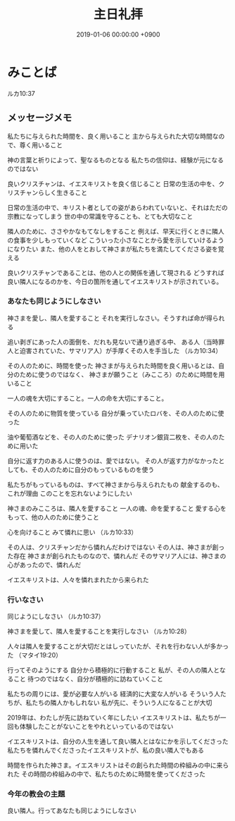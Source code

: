 ﻿---
layout: post
title:  主日礼拝
date:   2019-01-06 00:00:00 +0900
categories: jekyll update
tags:
- jekyll
---

# みことば
ルカ10:37

## メッセージメモ
私たちに与えられた時間を、良く用いること
主から与えられた大切な時間なので、尊く用いること

神の言葉と祈りによって、聖なるものとなる
私たちの信仰は、経験が元になるのではない

良いクリスチャンは、イエスキリストを良く信じること
日常の生活の中を、クリスチャンらしく生きること

日常の生活の中で、キリスト者としての姿があらわれていないと、それはただの宗教になってしまう
世の中の常識を守ることも、とても大切なこと

隣人のために、ささやかなもてなしをすること
例えば、早天に行くときに隣人の食事を少しもっていくなど
こういった小さなことから愛を示していけるようになりたい
また、他の人をとおして神さまが私たちを満たしてくださる姿を覚える

良いクリスチャンであることは、他の人との関係を通して現される
どうすれば良い隣人になるのかを、今日の箇所を通してイエスキリストが示されている。

### あなたも同じようにしなさい
神さまを愛し、隣人を愛すること
それを実行しなさい。そうすれば命が得られる

追い剥ぎにあった人の面倒を、だれも見ないで通り過ぎる中、
ある人（当時罪人と迫害されていた、サマリア人）が手厚くその人を手当した
（ルカ10:34）

その人のために、時間を使った
神さまが与えられた時間を良く用いるとは、自分のために使うのではなく、
神さまが願うこと（みこころ）のために時間を用いること

一人の魂を大切にすること。一人の命を大切にすること。

その人のために物質を使っている
自分が乗っていたロバを、その人のために使った

油や葡萄酒などを、その人のために使った
デナリオン銀貨二枚を、その人のために用いた

自分に返す力のある人に使うのは、愛ではない。
その人が返す力がなかったとしても、その人のために自分のもっているものを使う

私たちがもっているものは、すべて神さまから与えられたもの
献金するのも、これが理由
このことを忘れないようにしたい

神さまのみこころは、隣人を愛すること
一人の魂、命を愛すること
愛する心をもって、他の人のために使うこと

心を向けること
みて憐れに思い
（ルカ10:33）

その人は、クリスチャンだから憐れんだわけではない
その人は、神さまが創った存在
神さまが創られたものなので、憐れんだ
そのサマリア人には、神さまの心があったので、憐れんだ

イエスキリストは、人々を憐れまれたから来られた

### 行いなさい
同じようにしなさい
（ルカ10:37）

神さまを愛して、隣人を愛することを実行しなさい
（ルカ10:28）

人々は隣人を愛することが大切だとはしっていたが、それを行わない人が多かった
（マタイ19:20）

行ってそのようにする
自分から積極的に行動すること
私が、その人の隣人となること
待つのではなく、自分が積極的に訪ねていくこと

私たちの周りには、愛が必要な人がいる
経済的に大変な人がいる
そういう人たちが、私たちの隣人かもしれない
私が先に、そういう人になることが大切

2019年は、わたしが先に訪ねていく年にしたい
イエスキリストは、私たちが一回も体験したことがないことをやれといっているのではない

イエスキリストは、自分の人生を通して良い隣人とはなにかを示してくださった
私たちを憐れんでくださったイエスキリストが、私の良い隣人でもある

時間を作られた神さま。イエスキリストはその創られた時間の枠組みの中に来られた
その時間の枠組みの中で、私たちのために時間を使ってくださった

### 今年の教会の主題
良い隣人。行ってあなたも同じようにしなさい
